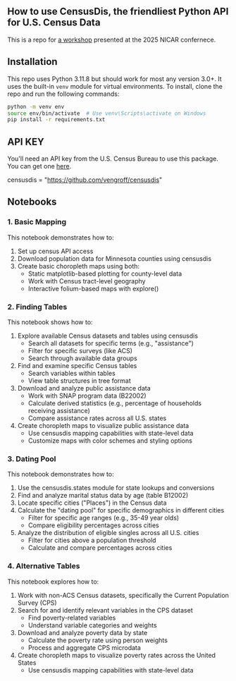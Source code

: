 ## How to use CensusDis, the friendliest Python API for U.S. Census Data

This is a repo for [a workshop](https://schedules.ire.org/nicar-2025/index.html#1056) presented at the 2025 NICAR confernece.


## Installation
This repo uses Python 3.11.8 but should work for most any version 3.0+. It uses the built-in `venv` module for virtual environments. To install, clone the repo and run the following commands:

```bash
python -m venv env
source env/bin/activate  # Use venv\Scripts\activate on Windows
pip install -r requirements.txt
```

## API KEY
You'll need an API key from the U.S. Census Bureau to use this package. You can get one [here](https://api.census.gov/data/key_signup.html).


censusdis = "https://github.com/vengroff/censusdis"

## Notebooks

### 1. Basic Mapping
This notebook demonstrates how to:
1. Set up census API access
2. Download population data for Minnesota counties using censusdis
3. Create basic choropleth maps using both:
   - Static matplotlib-based plotting for county-level data
   - Work with Census tract-level geography
   - Interactive folium-based maps with explore()

### 2. Finding Tables
This notebook shows how to:
1. Explore available Census datasets and tables using censusdis
   - Search all datasets for specific terms (e.g., "assistance")
   - Filter for specific surveys (like ACS)
   - Search through available data groups
2. Find and examine specific Census tables
   - Search variables within tables
   - View table structures in tree format
3. Download and analyze public assistance data
   - Work with SNAP program data (B22002)
   - Calculate derived statistics (e.g., percentage of households receiving assistance)
   - Compare assistance rates across all U.S. states
4. Create choropleth maps to visualize public assistance data
   - Use censusdis mapping capabilities with state-level data
   - Customize maps with color schemes and styling options

### 3. Dating Pool
This notebook demonstrates how to:
1. Use the censusdis.states module for state lookups and conversions
2. Find and analyze marital status data by age (table B12002)
3. Locate specific cities ("Places") in the Census data
4. Calculate the "dating pool" for specific demographics in different cities
   - Filter for specific age ranges (e.g., 35-49 year olds)
   - Compare eligibility percentages across cities
5. Analyze the distribution of eligible singles across all U.S. cities
   - Filter for cities above a population threshold
   - Calculate and compare percentages across cities

### 4. Alternative Tables
This notebook explores how to:
1. Work with non-ACS Census datasets, specifically the Current Population Survey (CPS)
2. Search for and identify relevant variables in the CPS dataset
   - Find poverty-related variables
   - Understand variable categories and weights
3. Download and analyze poverty data by state
   - Calculate the poverty rate using person weights
   - Process and aggregate CPS microdata
4. Create choropleth maps to visualize poverty rates across the United States
   - Use censusdis mapping capabilities with state-level data

